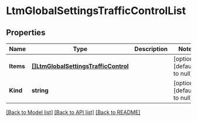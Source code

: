 # LtmGlobalSettingsTrafficControlList

## Properties
Name | Type | Description | Notes
------------ | ------------- | ------------- | -------------
**Items** | [**[]LtmGlobalSettingsTrafficControl**](ltm_globalSettings_trafficControl.md) |  | [optional] [default to null]
**Kind** | **string** |  | [optional] [default to null]

[[Back to Model list]](../README.md#documentation-for-models) [[Back to API list]](../README.md#documentation-for-api-endpoints) [[Back to README]](../README.md)



